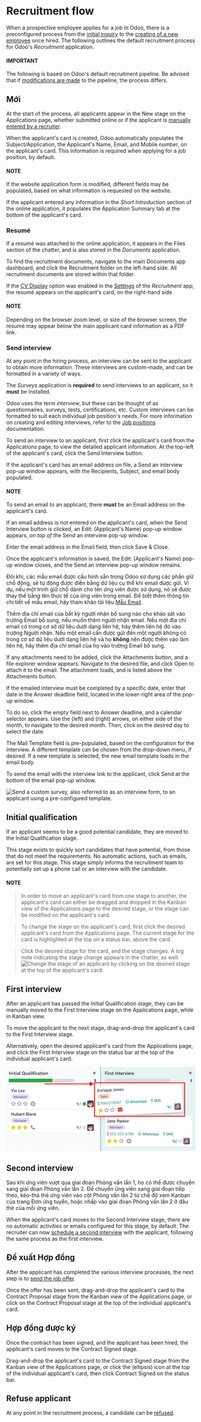 # Recruitment flow

When a prospective employee applies for a job in Odoo, there is a preconfigured process from the
[initial inquiry](#recruitment-new) to the [creating of a new employee](applications/hr/recruitment/offer_job_positions.md#recruitment-new-employee) once hired. The following outlines the default recruitment process for
Odoo's *Recruitment* application.

#### IMPORTANT
The following is based on Odoo's default recruitment pipeline. Be advised that if
[modifications are made](applications/hr/recruitment.md#recruitment-customize-stages) to the pipeline, the process
differs.

<a id="recruitment-new"></a>

## Mới

At the start of the process, all applicants appear in the New stage on the
Applications page, whether submitted online or if the applicant is [manually
entered by a recruiter](applications/hr/recruitment/add-new-applicants.md).

When the applicant's card is created, Odoo automatically populates the
Subject/Application, the Applicant's Name, Email, and
Mobile number, on the applicant's card. This information is required when applying for
a job position, by default.

#### NOTE
If the website application form is modified, different fields may be populated, based on what
information is requested on the website.

If the applicant entered any information in the *Short Introduction* section of the online
application, it populates the Application Summary tab at the bottom of the applicant's
card.

### Resumé

If a resumé was attached to the online application, it appears in the Files section of
the chatter, and is also stored in the *Documents* application.

To find the recruitment documents, navigate to the main Documents app dashboard,
and click the Recruitment folder on the left-hand side. All recruitment documents are
stored within that folder.

If the [CV Display](applications/hr/recruitment.md#recruitment-cv-display) option was enabled in the [Settings](applications/hr/recruitment.md#recruitment-settings) of the *Recruitment* app, the resumé appears on the applicant's card, on the
right-hand side.

#### NOTE
Depending on the browser zoom level, or size of the browser screen, the resumé may appear below
the main applicant card information as a PDF link.

### Send interview

At any point in the hiring process, an interview can be sent to the applicant to obtain more
information. These interviews are custom-made, and can be formatted in a variety of ways.

The *Surveys* application is **required** to send interviews to an applicant, so it **must** be
installed.

Odoo uses the term *interview*, but these can be thought of as questionnaires, surveys, tests,
certifications, etc. Custom interviews can be formatted to suit each individual job position's
needs. For more information on creating and editing interviews, refer to the
[Job positions](applications/hr/recruitment/new_job.md) documentation.

To send an interview to an applicant, first click the applicant's card from the
Applications page, to view the detailed applicant information. At the top-left of the
applicant's card, click the Send Interview button.

If the applicant's card has an email address on file, a Send an interview pop-up window
appears, with the Recipients, Subject, and email body populated.

#### NOTE
To send an email to an applicant, there **must** be an Email address on the
applicant's card.

If an email address is not entered on the applicant's card, when the Send Interview
button is clicked, an Edit: (Applicant's Name) pop-up window appears, *on top of* the
Send an interview pop-up window.

Enter the email address in the Email field, then click Save & Close.

Once the applicant's information is saved, the Edit: (Applicant's Name) pop-up window
closes, and the Send an interview pop-up window remains.

Đôi khi, các mẫu email được cấu hình sẵn trong Odoo sử dụng các phần giữ chỗ động, sẽ tự động được điền bằng dữ liệu cụ thể khi email được gửi. Ví dụ, nếu một trình giữ chỗ dành cho tên ứng viên được sử dụng, nó sẽ được thay thế bằng tên thực tế của ứng viên trong email. Để biết thêm thông tin chi tiết về mẫu email, hãy tham khảo tài liệu [Mẫu Email](applications/general/companies/email_template.md).

Thêm địa chỉ email của bất kỳ người nhận bổ sung nào cho khảo sát vào trường Email bổ sung, nếu muốn thêm người nhận email. Nếu một địa chỉ email có trong cơ sở dữ liệu dưới dạng liên hệ, hãy thêm liên hệ đó vào trường Người nhận. Nếu một email cần được gửi đến một người không có trong cơ sở dữ liệu dưới dạng liên hệ và họ **không** nên được thêm vào làm liên hệ, hãy thêm địa chỉ email của họ vào trường Email bổ sung.

If any attachments need to be added, click the <i class="fa fa-paperclip"></i> Attachments button,
and a file explorer window appears. Navigate to the desired file, and click Open to
attach it to the email. The attachment loads, and is listed above the <i class="fa fa-paperclip"></i>
Attachments button.

If the emailed interview must be completed by a specific date, enter that date in the
Answer deadline field, located in the lower-right area of the pop-up window.

To do so, click the empty field next to Answer deadline, and a calendar selector
appears. Use the <i class="fa fa-chevron-left"></i> (left) and <i class="fa fa-chevron-right"></i>
(right) arrows, on either side of the month, to navigate to the desired month. Then,
click on the desired day to select the date.

The Mail Template field is pre-populated, based on the configuration for the interview.
A different template can be chosen from the drop-down menu, if desired. If a new template is
selected, the new email template loads in the email body.

To send the email with the interview link to the applicant, click Send at the bottom of
the email pop-up window.

![Send a custom survey, also referred to as an interview form, to an applicant using a
pre-configured template.](../../../.gitbook/assets/send-survey1.png)

<a id="recruitment-initial-qualification"></a>

## Initial qualification

If an applicant seems to be a good potential candidate, they are moved to the Initial
Qualification stage.

This stage exists to quickly sort candidates that have potential, from those that do not meet the
requirements. No automatic actions, such as emails, are set for this stage. This stage simply
informs the recruitment team to potentially set up a phone call or an interview with the candidate.

#### NOTE
> In order to move an applicant's card from one stage to another, the applicant's card can either
> be dragged and dropped in the Kanban view of the Applications page to the desired
> stage, or the stage can be modified on the applicant's card.

> To change the stage on the applicant's card, first click the desired applicant's card from the
> Applications page. The current stage for the card is highlighted at the top on a
> status bar, above the card.

> Click the desired stage for the card, and the stage changes. A log note indicating the stage
> change appears in the chatter, as well.
![Change the stage of an applicant by clicking on the desired stage at the top of the
applicant's card.](../../../.gitbook/assets/stage-change.png)

<a id="recruitment-first-interview"></a>

## First interview

After an applicant has passed the Initial Qualification stage, they can be manually
moved to the First Interview stage on the Applications page, while in Kanban
view.

To move the applicant to the next stage, drag-and-drop the applicant's card to the First
Interview stage.

Alternatively, open the desired applicant's card from the Applications page, and click
the First Interview stage on the status bar at the top of the individual applicant's
card.

![An applicant's card moves from one stage to another by using the click and drag method.](../../../.gitbook/assets/move.png)

<a id="recruitment-second-interview"></a>

## Second interview

Sau khi ứng viên vượt qua giai đoạn Phỏng vấn lần 1, họ có thể được chuyển sang giai đoạn Phỏng vấn lần 2. Để chuyển ứng viên sang giai đoạn tiếp theo, kéo-thả thẻ ứng viên vào cột Phỏng vấn lần 2 từ chế độ xem Kanban của trang Đơn ứng tuyển, hoặc nhấp vào giai đoạn Phỏng vấn lần 2 ở đầu thẻ của mỗi ứng viên.

When the applicant's card moves to the Second Interview stage, there are no automatic
activities or emails configured for this stage, by default. The recruiter can now [schedule a
second interview](applications/hr/recruitment/schedule_interviews.md#recruitment-schedule-interviews-recruitment-scheduled) with the applicant,
following the same process as the first interview.

<a id="recruitment-contract-proposal"></a>

## Đề xuất Hợp đồng

After the applicant has completed the various interview processes, the next step is to [send
the job offer](applications/hr/recruitment/offer_job_positions.md).

Once the offer has been sent, drag-and-drop the applicant's card to the Contract
Proposal stage from the Kanban view of the Applications page, or click on the
Contract Proposal stage at the top of the individual applicant's card.

## Hợp đồng được ký

Once the contract has been signed, and the applicant has been hired, the applicant's card moves to
the Contract Signed stage.

Drag-and-drop the applicant's card to the Contract Signed stage from the Kanban view of
the Applications page, or click the <i class="fa fa-ellipsis-h"></i> (ellipsis) icon at
the top of the individual applicant's card, then click Contract Signed on the status
bar.

## Refuse applicant

At any point in the recruitment process, a candidate can be [refused](applications/hr/recruitment/refuse_applicant.md).
